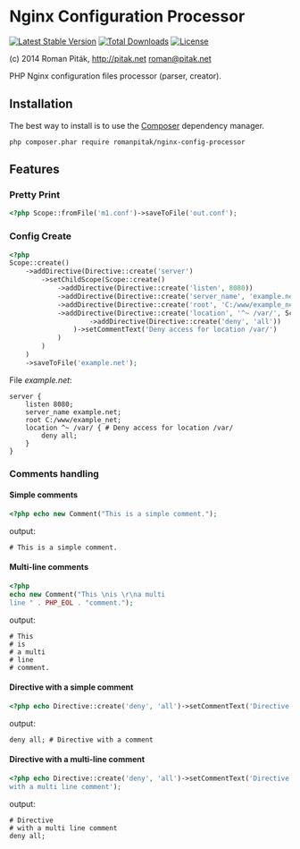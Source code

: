 # Nginx Configuration Processor
[![Latest Stable Version](https://poser.pugx.org/romanpitak/nginx-config-processor/v/stable.svg)](https://packagist.org/packages/romanpitak/nginx-config-processor) 
[![Total Downloads](https://poser.pugx.org/romanpitak/nginx-config-processor/downloads.svg)](https://packagist.org/packages/romanpitak/nginx-config-processor) 
[![License](https://poser.pugx.org/romanpitak/nginx-config-processor/license.svg)](https://packagist.org/packages/romanpitak/nginx-config-processor)

(c) 2014 Roman Piták, http://pitak.net <roman@pitak.net>

PHP Nginx configuration files processor (parser, creator).

## Installation
The best way to install is to use the [Composer](https://getcomposer.org/) dependency manager.
```
php composer.phar require romanpitak/nginx-config-processor
```

## Features

### Pretty Print
```php
<?php Scope::fromFile('m1.conf')->saveToFile('out.conf');
```

### Config Create
```php
<?php
Scope::create()
    ->addDirective(Directive::create('server')
        ->setChildScope(Scope::create()
            ->addDirective(Directive::create('listen', 8080))
            ->addDirective(Directive::create('server_name', 'example.net'))
            ->addDirective(Directive::create('root', 'C:/www/example_net'))
            ->addDirective(Directive::create('location', '^~ /var/', Scope::create()
                    ->addDirective(Directive::create('deny', 'all'))
                )->setCommentText('Deny access for location /var/')
            )
        )
    )
    ->saveToFile('example.net');
```
File _example.net_:
```nginx
server {
    listen 8080;
    server_name example.net;
    root C:/www/example_net;
    location ^~ /var/ { # Deny access for location /var/
        deny all;
    }
}
```

### Comments handling
#### Simple comments
```php
<?php echo new Comment("This is a simple comment.");
```
output:
```nginx
# This is a simple comment.
```
#### Multi-line comments
```php
<?php
echo new Comment("This \nis \r\na multi
line " . PHP_EOL . "comment.");
```
output:
```nginx
# This
# is
# a multi
# line
# comment.
```
####

#### Directive with a simple comment
```php
<?php echo Directive::create('deny', 'all')->setCommentText('Directive with a comment');
```
output:
```nginx
deny all; # Directive with a comment
```

#### Directive with a multi-line comment
```php
<?php echo Directive::create('deny', 'all')->setCommentText('Directive
with a multi line comment');
```
output:
```nginx
# Directive
# with a multi line comment
deny all;
```
